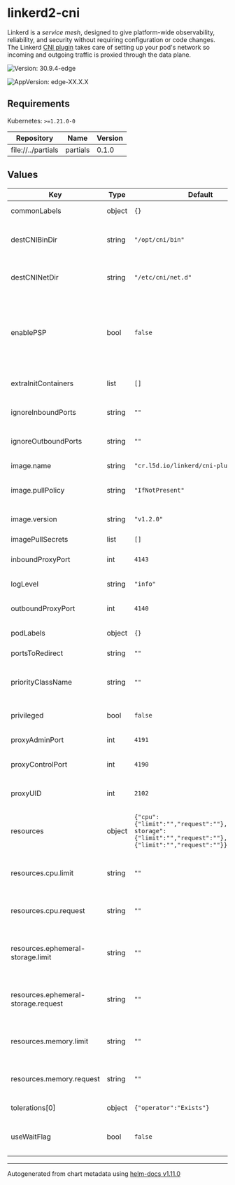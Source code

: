 # linkerd2-cni

Linkerd is a *service mesh*, designed to give platform-wide observability,
reliability, and security without requiring configuration or code changes. The
Linkerd [CNI plugin](https://linkerd.io/2/features/cni/) takes care of setting
up your pod's network so  incoming and outgoing traffic is proxied through the
data plane.

![Version: 30.9.4-edge](https://img.shields.io/badge/Version-30.9.4--edge-informational?style=flat-square)

![AppVersion: edge-XX.X.X](https://img.shields.io/badge/AppVersion-edge--XX.X.X-informational?style=flat-square)

## Requirements

Kubernetes: `>=1.21.0-0`

| Repository | Name | Version |
|------------|------|---------|
| file://../partials | partials | 0.1.0 |

## Values

| Key | Type | Default | Description |
|-----|------|---------|-------------|
| commonLabels | object | `{}` | Labels to apply to all resources |
| destCNIBinDir | string | `"/opt/cni/bin"` | Directory on the host where the CNI configuration will be placed |
| destCNINetDir | string | `"/etc/cni/net.d"` | Directory on the host where the CNI plugin binaries reside |
| enablePSP | bool | `false` | Add a PSP resource and bind it to the linkerd-cni ServiceAccounts. Note PSP has been deprecated since k8s v1.21 |
| extraInitContainers | list | `[]` | Add additional initContainers to the daemonset |
| ignoreInboundPorts | string | `""` | Default set of inbound ports to skip via iptables |
| ignoreOutboundPorts | string | `""` | Default set of outbound ports to skip via iptables |
| image.name | string | `"cr.l5d.io/linkerd/cni-plugin"` | Docker image for the CNI plugin |
| image.pullPolicy | string | `"IfNotPresent"` | Pull policy for the linkerd-cni container |
| image.version | string | `"v1.2.0"` | Tag for the CNI container Docker image |
| imagePullSecrets | list | `[]` |  |
| inboundProxyPort | int | `4143` | Inbound port for the proxy container |
| logLevel | string | `"info"` | Log level for the CNI plugin |
| outboundProxyPort | int | `4140` | Outbound port for the proxy container |
| podLabels | object | `{}` | Additional labels to add to all pods |
| portsToRedirect | string | `""` | Ports to redirect to proxy |
| priorityClassName | string | `""` | Kubernetes priorityClassName for the CNI plugin's Pods |
| privileged | bool | `false` | Run the install-cni container in privileged mode |
| proxyAdminPort | int | `4191` | Admin port for the proxy container |
| proxyControlPort | int | `4190` | Control port for the proxy container |
| proxyUID | int | `2102` | User id under which the proxy shall be ran |
| resources | object | `{"cpu":{"limit":"","request":""},"ephemeral-storage":{"limit":"","request":""},"memory":{"limit":"","request":""}}` | Resource requests and limits for linkerd-cni daemonset containers |
| resources.cpu.limit | string | `""` | Maximum amount of CPU units that the cni container can use |
| resources.cpu.request | string | `""` | Amount of CPU units that the cni container requests |
| resources.ephemeral-storage.limit | string | `""` | Maximum amount of ephemeral storage that the cni container can use |
| resources.ephemeral-storage.request | string | `""` | Amount of ephemeral storage that the cni container requests |
| resources.memory.limit | string | `""` | Maximum amount of memory that the cni container can use |
| resources.memory.request | string | `""` | Amount of memory that the cni container requests |
| tolerations[0] | object | `{"operator":"Exists"}` | toleration properties |
| useWaitFlag | bool | `false` | Configures the CNI plugin to use the -w flag for the iptables command |

----------------------------------------------
Autogenerated from chart metadata using [helm-docs v1.11.0](https://github.com/norwoodj/helm-docs/releases/v1.11.0)
